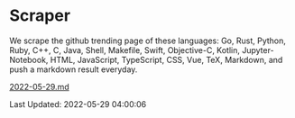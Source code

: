 # Scraper

We scrape the github trending page of these languages: Go, Rust, Python, Ruby, C++, C, Java, Shell, Makefile, Swift, Objective-C, Kotlin, Jupyter-Notebook, HTML, JavaScript, TypeScript, CSS, Vue, TeX, Markdown, and push a markdown result everyday.

[2022-05-29.md](https://github.com/yangwenmai/github-trending-backup/blob/master/2022-05-29.md)

Last Updated: 2022-05-29 04:00:06